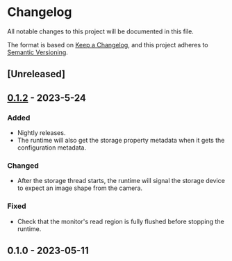 # Changelog

All notable changes to this project will be documented in this file.

The format is based on [Keep a Changelog](https://keepachangelog.com/en/1.0.0/),
and this project adheres to [Semantic Versioning](https://semver.org/spec/v2.0.0.html).

## [Unreleased]

## [0.1.2](https://github.com/acquire-project/acquire-video-runtime/compare/v0.1.1...v0.1.2) - 2023-5-24

### Added

- Nightly releases.
- The runtime will also get the storage property metadata when it gets the configuration metadata.

### Changed

- After the storage thread starts, the runtime will signal the storage device to expect an image shape from the camera.

### Fixed

- Check that the monitor's read region is fully flushed before stopping the runtime.

## 0.1.0 - 2023-05-11
